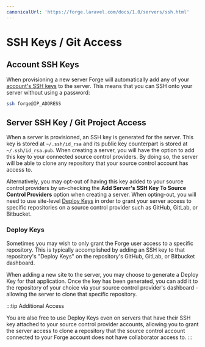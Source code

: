 ```yaml
---
canonicalUrl: 'https://forge.laravel.com/docs/1.0/servers/ssh.html'
---
```

# SSH Keys / Git Access

## Account SSH Keys

When provisioning a new server Forge will automatically add any of your [account's SSH keys](/1.0/accounts/ssh.html) to the server. This means that you can SSH onto your server without using a password:

```bash
ssh forge@IP_ADDRESS
```

## Server SSH Key / Git Project Access

When a server is provisioned, an SSH key is generated for the server. This key is stored at `~/.ssh/id_rsa` and its public key counterpart is stored at `~/.ssh/id_rsa.pub`. When creating a server, you will have the option to add this key to your connected source control providers. By doing so, the server will be able to clone any repository that your source control account has access to.

Alternatively, you may opt-out of having this key added to your source control providers by un-checking the **Add Server's SSH Key To Source Control Providers** option when creating a server. When opting-out, you will need to use site-level [Deploy Keys](#deploy-keys) in order to grant your server access to specific repositories on a source control provider such as GitHub, GitLab, or Bitbucket.

### Deploy Keys

Sometimes you may wish to only grant the Forge user access to a specific repository. This is typically accomplished by adding an SSH key to that repository's "Deploy Keys" on the repository's GitHub, GitLab, or Bitbucket dashboard.

When adding a new site to the server, you may choose to generate a Deploy Key for that application. Once the key has been generated, you can add it to the repository of your choice via your source control provider's dashboard - allowing the server to clone that specific repository.

:::tip Additional Access

You are also free to use Deploy Keys even on servers that have their SSH key attached to your source control provider accounts, allowing you to grant the server access to clone a repository that the source control account connected to your Forge account does not have collaborator access to.
:::